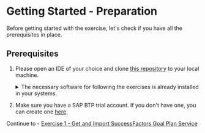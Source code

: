 # Getting Started - Preparation

Before getting started with the exercise, let's check if you have all the prerequisites in place.

## Prerequisites

1. Please open an IDE of your choice and clone [this repository](https://github.com/SAP-samples/teched2023-AD266) to your local machine.
   <details> 
   <summary>The necessary software for following the exercises is already installed in your systems.</summary>
   If you want you could confirm the installations by running the following commands in your terminal:
    - Java 17
      - 
      ```shell
      java -version
      ```
    - Maven 3.9+ 
      - 
      ```shell 
      mvn -version
      ```
    - Node 18+
      - 
      ```shell
      node --version
      ```
    - Npm 9+
      - 
      ```shell
      npm --version
      ```
    - cdsdk 7.0+
      - 
      ```shell
      cds --version
      ```
    - cf cli 7.7+
      - 
      ```shell
      cf --version
      ```
   </details>

4. Make sure you have a SAP BTP trial account. If you don't have one, you can create one [here](https://developers.sap.com/tutorials/hcp-create-trial-account.html).

Continue to - [Exercise 1 - Get and Import SuccessFactors Goal Plan Service ](../ex1/README.md)
